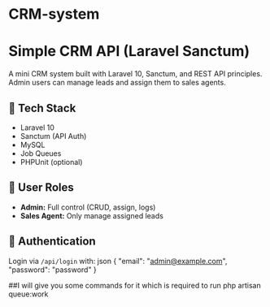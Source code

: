 # CRM-system

# Simple CRM API (Laravel Sanctum)

A mini CRM system built with Laravel 10, Sanctum, and REST API principles.  
Admin users can manage leads and assign them to sales agents.

## 🔧 Tech Stack
- Laravel 10
- Sanctum (API Auth)
- MySQL
- Job Queues
- PHPUnit (optional)

## 👥 User Roles
- **Admin:** Full control (CRUD, assign, logs)
- **Sales Agent:** Only manage assigned leads

## 🔐 Authentication
Login via `/api/login` with:
json
{
  "email": "admin@example.com",
  "password": "password"
}

##I will give you some commands for it which is required to run
php artisan queue:work






